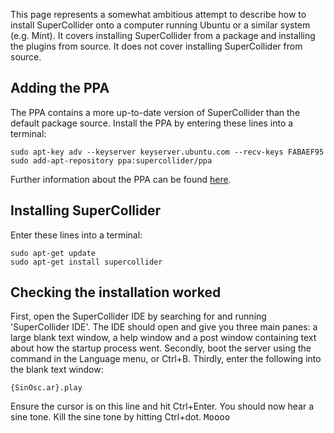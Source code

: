 This page represents a somewhat ambitious attempt to describe how to install SuperCollider onto a computer running Ubuntu or a similar system (e.g. Mint). It covers installing SuperCollider from a package and installing the plugins from source. It does not cover installing SuperCollider from source.
## Adding the PPA
The PPA contains a more up-to-date version of SuperCollider than the default package source. Install the PPA by entering these lines into a terminal:

    sudo apt-key adv --keyserver keyserver.ubuntu.com --recv-keys FABAEF95
    sudo add-apt-repository ppa:supercollider/ppa

Further information about the PPA can be found [here](https://launchpad.net/~supercollider/+archive/ppa).

## Installing SuperCollider
Enter these lines into a terminal:

    sudo apt-get update
    sudo apt-get install supercollider

## Checking the installation worked
First, open the SuperCollider IDE by searching for and running 'SuperCollider IDE'. The IDE should open and give you three main panes: a large blank text window, a help window and a post window containing text about how the startup process went.
Secondly, boot the server using the command in the Language menu, or Ctrl+B.
Thirdly, enter the following into the blank text window:

    {SinOsc.ar}.play

Ensure the cursor is on this line and hit Ctrl+Enter. You should now hear a sine tone. Kill the sine tone by hitting Ctrl+dot. <kbd>Moooo</kbd>